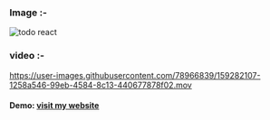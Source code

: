 
### Image :-
![todo react](https://user-images.githubusercontent.com/78966839/159282056-2fb3d138-8ac2-4dce-ac9f-473d069bdfc2.png)

### video :-
https://user-images.githubusercontent.com/78966839/159282107-1258a546-99eb-4584-8c13-440677878f02.mov

 #### Demo: [ visit my website](https://pattjoshi.github.io/Todo_rj/ "click to open")
